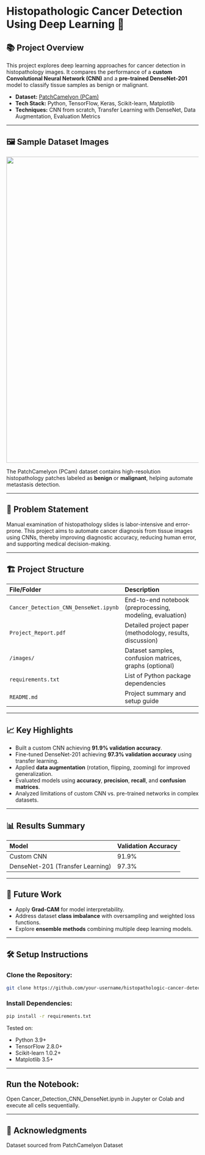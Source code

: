 # Histopathologic Cancer Detection Using Deep Learning 🧬

## 📚 Project Overview
This project explores deep learning approaches for cancer detection in histopathology images. It compares the performance of a **custom Convolutional Neural Network (CNN)** and a **pre-trained DenseNet-201** model to classify tissue samples as benign or malignant.

- **Dataset:** [PatchCamelyon (PCam)](https://github.com/basveeling/pcam)
- **Tech Stack:** Python, TensorFlow, Keras, Scikit-learn, Matplotlib
- **Techniques:** CNN from scratch, Transfer Learning with DenseNet, Data Augmentation, Evaluation Metrics

---

## 🖼 Sample Dataset Images

<div align="center">
  <img src="images/e9b14923-1549-4629-9def-2c0ebb10c620.png" width="800"/>
</div>

The PatchCamelyon (PCam) dataset contains high-resolution histopathology patches labeled as **benign** or **malignant**, helping automate metastasis detection.

---

## 🚀 Problem Statement
Manual examination of histopathology slides is labor-intensive and error-prone. This project aims to automate cancer diagnosis from tissue images using CNNs, thereby improving diagnostic accuracy, reducing human error, and supporting medical decision-making.

---

## 🏗 Project Structure
| File/Folder | Description |
|:---|:---|
| `Cancer_Detection_CNN_DenseNet.ipynb` | End-to-end notebook (preprocessing, modeling, evaluation) |
| `Project_Report.pdf` | Detailed project paper (methodology, results, discussion) |
| `/images/` | Dataset samples, confusion matrices, graphs (optional) |
| `requirements.txt` | List of Python package dependencies |
| `README.md` | Project summary and setup guide |

---

## 📈 Key Highlights
- Built a custom CNN achieving **91.9% validation accuracy**.
- Fine-tuned DenseNet-201 achieving **97.3% validation accuracy** using transfer learning.
- Applied **data augmentation** (rotation, flipping, zooming) for improved generalization.
- Evaluated models using **accuracy**, **precision**, **recall**, and **confusion matrices**.
- Analyzed limitations of custom CNN vs. pre-trained networks in complex datasets.

---

## 📊 Results Summary

| Model | Validation Accuracy |
|:---|:---|
| Custom CNN | 91.9% |
| DenseNet-201 (Transfer Learning) | 97.3% |

---

## 🔮 Future Work
- Apply **Grad-CAM** for model interpretability.
- Address dataset **class imbalance** with oversampling and weighted loss functions.
- Explore **ensemble methods** combining multiple deep learning models.

---

## 🛠 Setup Instructions

### Clone the Repository:
```bash
git clone https://github.com/your-username/histopathologic-cancer-detection.git
```

### Install Dependencies:
```bash
pip install -r requirements.txt
```

Tested on:
 - Python 3.9+
 - TensorFlow 2.8.0+
 - Scikit-learn 1.0.2+
 - Matplotlib 3.5+

---

## Run the Notebook:
Open Cancer_Detection_CNN_DenseNet.ipynb in Jupyter or Colab and execute all cells sequentially.

---

## 📜 Acknowledgments
Dataset sourced from PatchCamelyon Dataset
